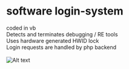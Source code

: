 # software login-system
coded in vb<br/>
Detects and terminates debugging / RE tools <br/>
Uses hardware generated HWID lock <br/>
Login requests are handled by php backend<br/>
 <br/>
![Alt text](https://i.gyazo.com/9406190c8128ea4304510172b43ccd69.png?raw=true "Title")
